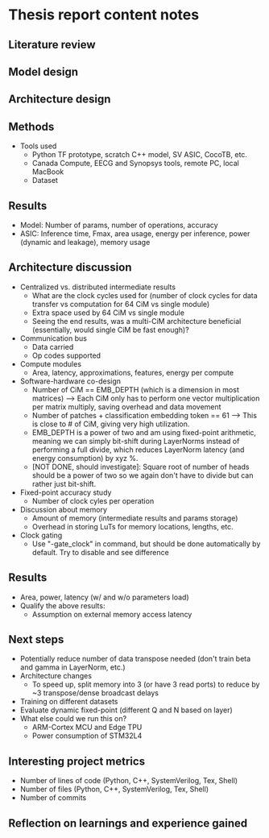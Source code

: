 # Thesis report content notes

## Literature review

## Model design

## Architecture design

## Methods
- Tools used
    - Python TF prototype, scratch C++ model, SV ASIC, CocoTB, etc.
    - Canada Compute, EECG and Synopsys tools, remote PC, local MacBook
    - Dataset

## Results
- Model: Number of params, number of operations, accuracy
- ASIC: Inference time, Fmax, area usage, energy per inference, power (dynamic and leakage), memory usage

## Architecture discussion
- Centralized vs. distributed intermediate results
    - What are the clock cycles used for (number of clock cycles for data transfer vs computation for 64 CiM vs single module)
    - Extra space used by 64 CiM vs single module
    - Seeing the end results, was a multi-CiM architecture beneficial (essentially, would single CiM be fast enough)?
- Communication bus
    - Data carried
    - Op codes supported
- Compute modules
    - Area, latency, approximations, features, energy per compute
- Software-hardware co-design
    - Number of CiM == EMB_DEPTH (which is a dimension in most matrices) --> Each CiM only has to perform one vector multiplication per matrix multiply, saving overhead and data movement
    - Number of patches + classification embedding token == 61 --> This is close to # of CiM, giving very high utilization.
    - EMB_DEPTH is a power of two and am using fixed-point arithmetic, meaning we can simply bit-shift during LayerNorms instead of performing a full divide, which reduces LayerNorm latency (and energy consumption) by xyz %.
    - [NOT DONE, should investigate]: Square root of number of heads should be a power of two so we again don't have to divide but can rather just bit-shift.
- Fixed-point accuracy study
    - Number of clock cyles per operation
- Discussion about memory
    - Amount of memory (intermediate results and params storage)
    - Overhead in storing LuTs for memory locations, lengths, etc.
- Clock gating
    - Use "-gate_clock" in command, but should be done automatically by default. Try to disable and see difference

## Results
- Area, power, latency (w/ and w/o parameters load)
- Qualify the above results:
    - Assumption on external memory access latency

## Next steps
- Potentially reduce number of data transpose needed (don't train beta and gamma in LayerNorm, etc.)
- Architecture changes
    - To speed up, split memory into 3 (or have 3 read ports) to reduce by ~3 transpose/dense broadcast delays
- Training on different datasets
- Evaluate dynamic fixed-point (different Q and N based on layer)
- What else could we run this on?
    - ARM-Cortex MCU and Edge TPU
    - Power consumption of STM32L4

## Interesting project metrics
- Number of lines of code (Python, C++, SystemVerilog, Tex, Shell)
- Number of files (Python, C++, SystemVerilog, Tex, Shell)
- Number of commits

## Reflection on learnings and experience gained
